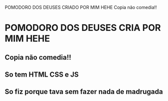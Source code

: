 POMODORO DOS DEUSES CRIADO POR MIM HEHE
Copia não comedia!!

# POMODORO DOS DEUSES CRIA POR MIM HEHE
## Copia não comedia!!

## So tem HTML CSS e JS
## So fiz porque tava sem fazer nada de madrugada
